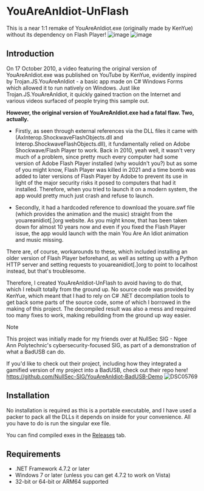 # YouAreAnIdiot-UnFlash
This is a near 1:1 remake of YouAreAnIdiot.exe (originally made by KenYue) without its dependency on Flash Player!
![image](https://github.com/user-attachments/assets/b2839d24-db01-436f-b495-1e1b43bc5d4d)
![image](https://github.com/user-attachments/assets/347be110-8d6b-480c-932a-e8a559c201ba)

## Introduction
On 17 October 2010, a video featuring the original version of YouAreAnIdiot.exe was published on YouTube by KenYue, evidently inspired by Trojan.JS.YouAreAnIdiot - a basic app made on C# Windows Forms which allowed it to run natively on Windows. Just like Trojan.JS.YouAreAnIdiot, it quickly gained traction on the Internet and various videos surfaced of people trying this sample out.

**However, the original version of YouAreAnIdiot.exe had a fatal flaw. Two, actually.**

- Firstly, as seen through external references via the DLL files it came with (AxInterop.ShockwaveFlashObjects.dll and Interop.ShockwaveFlashObjects.dll), it fundamentally relied on Adobe Shockwave/Flash Player to work. Back in 2010, yeah well, it wasn't very much of a problem, since pretty much every computer had some version of Adobe Flash Player installed (why wouldn't you?) but as some of you might know, Flash Player was killed in 2021 and a time bomb was added to later versions of Flash Player by Adobe to prevent its use in light of the major security risks it posed to computers that had it installed. Therefore, when you tried to launch it on a modern system, the app would pretty much just crash and refuse to launch.

- Secondly, it had a hardcoded reference to download the youare.swf file (which provides the animation and the music) straight from the youareanidiot[.]org website. As you might know, that has been taken down for almost 10 years now and even if you fixed the Flash Player issue, the app would launch with the main You Are An Idiot animation and music missing.

There are, of course, workarounds to these, which included installing an older version of Flash Player beforehand, as well as setting up with a Python HTTP server and setting requests to youareanidiot[.]org to point to localhost instead, but that's troublesome.

Therefore, I created YouAreAnIdiot-UnFlash to avoid having to do that, which I rebuilt totally from the ground up. No source code was provided by KenYue, which meant that I had to rely on C# .NET decompilation tools to get back some parts of the source code, some of which I borrowed in the making of this project. The decompiled result was also a mess and required too many fixes to work, making rebuilding from the ground up way easier.

> [!NOTE]
> This project was initially made for my friends over at NullSec SIG - Ngee Ann Polytechnic's cybersecurity-focused SIG, as part of a demonstration of what a BadUSB can do.
>
> If you'd like to check out their project, including how they integrated a gamified version of my project into a BadUSB, check out their repo here! https://github.com/NullSec-SIG/YouAreAnIdiot-BadUSB-Demo
> ![DSC05769](https://github.com/user-attachments/assets/26e271ce-159c-40ff-8ea0-52ea9be9f06a)

## Installation
No installation is required as this is a portable executable, and I have used a packer to pack all the DLLs it depends on inside for your convenience. All you have to do is run the singular exe file.

You can find compiled exes in the [Releases](https://github.com/orangegrouptech/YouAreAnIdiot-UnFlash/releases) tab.

## Requirements
- .NET Framework 4.7.2 or later
- Windows 7 or later (unless you can get 4.7.2 to work on Vista)
- 32-bit or 64-bit or ARM64 supported
